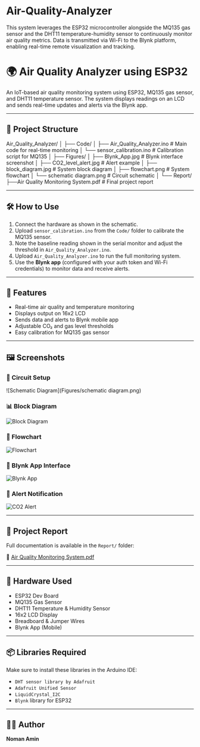 # Air-Quality-Analyzer
This system leverages the ESP32 microcontroller alongside the MQ135 gas sensor and the DHT11 temperature-humidity sensor to continuously monitor air quality metrics. Data is transmitted via Wi-Fi to the Blynk platform, enabling real-time remote visualization and tracking.


# 🌍 Air Quality Analyzer using ESP32

An IoT-based air quality monitoring system using ESP32, MQ135 gas sensor, and DHT11 temperature sensor. The system displays readings on an LCD and sends real-time updates and alerts via the Blynk app.

---

## 📁 Project Structure

Air_Quality_Analyzer/
│
├── Code/
│ ├── Air_Quality_Analyzer.ino # Main code for real-time monitoring
│ └── sensor_calibration.ino # Calibration script for MQ135
│
├── Figures/
│ ├── Blynk_App.jpg # Blynk interface screenshot
│ ├── CO2_level_alert.jpg # Alert example
│ ├── block_diagram.jpg # System block diagram
│ ├── flowchart.png # System flowchart
│ └── schematic diagram.png # Circuit schematic
│
└── Report/
  ├──Air Quality Monitoring System.pdf # Final project report


---

## 🛠️ How to Use

1. Connect the hardware as shown in the schematic.
2. Upload `sensor_calibration.ino` from the `Code/` folder to calibrate the MQ135 sensor.
3. Note the baseline reading shown in the serial monitor and adjust the threshold in `Air_Quality_Analyzer.ino`.
4. Upload `Air_Quality_Analyzer.ino` to run the full monitoring system.
5. Use the **Blynk app** (configured with your auth token and Wi-Fi credentials) to monitor data and receive alerts.

---

## 📱 Features

- Real-time air quality and temperature monitoring
- Displays output on 16x2 LCD
- Sends data and alerts to Blynk mobile app
- Adjustable CO₂ and gas level thresholds
- Easy calibration for MQ135 gas sensor

---

## 🖼️ Screenshots

### 🔧 Circuit Setup
![Schematic Diagram](Figures/schematic diagram.png)

### 📊 Block Diagram
![Block Diagram](Figures/block_diagram.jpg)

### 🔄 Flowchart
![Flowchart](Figures/flowchart.png)

### 📱 Blynk App Interface
![Blynk App](Figures/Blynk_App.jpg)

### 🚨 Alert Notification
![CO2 Alert](Figures/CO2_level_alert.jpg)

---

## 📄 Project Report

Full documentation is available in the `Report/` folder:

📘 [Air Quality Monitoring System.pdf](Report/Air%20Quality%20Monitoring%20System.pdf)

---

## 🧰 Hardware Used

- ESP32 Dev Board
- MQ135 Gas Sensor
- DHT11 Temperature & Humidity Sensor
- 16x2 LCD Display
- Breadboard & Jumper Wires
- Blynk App (Mobile)

---

## 📦 Libraries Required

Make sure to install these libraries in the Arduino IDE:

- `DHT sensor library by Adafruit`
- `Adafruit Unified Sensor`
- `LiquidCrystal_I2C`
- `Blynk` library for ESP32

---

## 👨‍💻 Author

**Noman Amin**  
 



